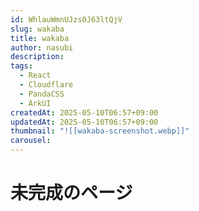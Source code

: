 ```yaml
---
id: WhlauWmnUJzs0J63ltQjV
slug: wakaba
title: wakaba
author: nasubi
description: 
tags:
  - React
  - Cloudflare
  - PandaCSS
  - ArkUI
createdAt: 2025-05-10T06:57+09:00
updatedAt: 2025-05-10T06:57+09:00
thumbnail: "![[wakaba-screenshot.webp]]"
carousel:
---
```

# 未完成のページ
